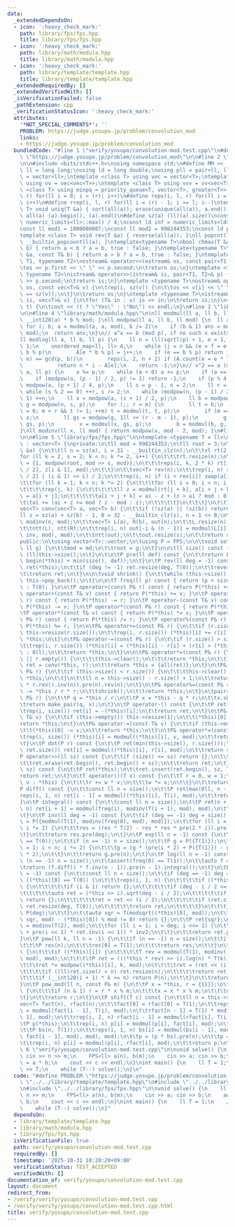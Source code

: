 ```yaml
---
data:
  _extendedDependsOn:
  - icon: ':heavy_check_mark:'
    path: library/fps/fps.hpp
    title: library/fps/fps.hpp
  - icon: ':heavy_check_mark:'
    path: library/math/modula.hpp
    title: library/math/modula.hpp
  - icon: ':heavy_check_mark:'
    path: library/template/template.hpp
    title: library/template/template.hpp
  _extendedRequiredBy: []
  _extendedVerifiedWith: []
  _isVerificationFailed: false
  _pathExtension: cpp
  _verificationStatusIcon: ':heavy_check_mark:'
  attributes:
    '*NOT_SPECIAL_COMMENTS*': ''
    PROBLEM: https://judge.yosupo.jp/problem/convolution_mod
    links:
    - https://judge.yosupo.jp/problem/convolution_mod
  bundledCode: "#line 1 \"verify/yosupo/convolution-mod.test.cpp\"\n#define PROBLEM\
    \ \"https://judge.yosupo.jp/problem/convolution_mod\"\n\n#line 2 \"library/template/template.hpp\"\
    \n\n#include <bits/stdc++.h>\nusing namespace std;\n#define MM << ' ' <<\nusing\
    \ ll = long long;\nusing ld = long double;\nusing pll = pair<ll, ll>;\nusing vl\
    \ = vector<ll>;\ntemplate <class T> using vec = vector<T>;\ntemplate <class T>\
    \ using vv = vec<vec<T>>;\ntemplate <class T> using vvv = vv<vec<T>>;\ntemplate\
    \ <class T> using minpq = priority_queue<T, vector<T>, greater<T>>;\n#define rep(i,\
    \ r) for(ll i = 0; i < (r); i++)\n#define reps(i, l, r) for(ll i = (l); i < (r);\
    \ i++)\n#define rrep(i, l, r) for(ll i = (r) - 1; i >= l; i--)\ntemplate <class\
    \ T> void uniq(T &a) { sort(all(a)); erase(unique(all(a)), a.end()); }\n#define\
    \ all(a) (a).begin(), (a).end()\n#define sz(a) (ll)(a).size()\nconst ll INF =\
    \ numeric_limits<ll>::max() / 4;\nconst ld inf = numeric_limits<ld>::max() / 2;\n\
    const ll mod1 = 1000000007;\nconst ll mod2 = 998244353;\nconst ld pi = 3.141592653589793238;\n\
    template <class T> void rev(T &a) { reverse(all(a)); }\nll popcnt(ll a) { return\
    \ __builtin_popcountll(a); }\ntemplate<typename T>\nbool chmax(T &a, const T&\
    \ b) { return a < b ? a = b, true : false; }\ntemplate<typename T>\nbool chmin(T\
    \ &a, const T& b) { return a > b ? a = b, true : false; }\ntemplate <typename\
    \ T1, typename T2>\nostream& operator<<(ostream& os, const pair<T1, T2>& p) {\n\
    \tos << p.first << \" \" << p.second;\n\treturn os;\n}\ntemplate <typename T1,\
    \ typename T2>\nistream& operator>>(istream& is, pair<T1, T2>& p) {\n\tis >> p.first\
    \ >> p.second;\n\treturn is;\n}\ntemplate <typename T>\nostream& operator<<(ostream&\
    \ os, const vec<T>& v) {\n\trep(i, sz(v)) {\n\t\tos << v[i] << \" \\n\"[i + 1\
    \ == sz(v)];\n\t}\n\treturn os;\n}\ntemplate <typename T>\nistream& operator>>(istream&\
    \ is, vec<T>& v) {\n\tfor (T& in : v) is >> in;\n\treturn is;\n}\nvoid yesno(bool\
    \ t) {\n\tcout << (t ? \"Yes\" : \"No\") << endl;\n}\n#line 2 \"library/math/modula.hpp\"\
    \n\n#line 4 \"library/math/modula.hpp\"\n\nll modmul(ll a, ll b, ll mod) { return\
    \ __int128(a) * b % mod; }\nll modpow(ll a, ll b, ll mod) {\n  ll ans = 1;\n \
    \ for (; b; a = modmul(a, a, mod), b /= 2)\n    if (b & 1) ans = modmul(ans, a,\
    \ mod);\n  return ans;\n}\n// a^x == b (mod p), if no such x exists than -1\n\
    ll modlog(ll a, ll b, ll p) {\n    ll n = (ll)sqrtl(p) + 1, e = 1, f = 1, j =\
    \ 1;\n    unordered_map<ll, ll> A;\n    while (j = n && (e = f = e * a % p) !=\
    \ b % p)\n        A[e * b % p] = j++;\n    if (e == b % p) return j;\n    if (gcd(p,\
    \ e) == gcd(p, b))\n        reps(i, 2, n + 2) if (A.count(e = e * f % p)) \n \
    \           return n * i - A[e];\n    return -1;\n}\n// x^2 == a (mod p)\nll modsqrt(ll\
    \ a, ll p) {\n    a %= p;\n    while (a < 0) a += p;\n    if (a == 0) return 0;\n\
    \    if (modpow(a, (p - 1) / 2, p) != 1) return -1;\n    if (p % 4 == 3) return\
    \ modpow(a, (p + 1) / 4, p);\n    ll s = p - 1, n = 2;\n    ll r = 0, m;\n   \
    \ while (s % 2 == 0) ++r, s /= 2;\n    while (modpow(n, (p - 1) / 2, p) != p -\
    \ 1) ++n;\n    ll x = modpow(a, (s + 1) / 2, p);\n    ll b = modpow(a, s, p),\
    \ g = modpow(n, s, p);\n    for (;; r = m) {\n        ll t = b;\n        for (m\
    \ = 0; m < r && t != 1; ++m) t = modmul(t, t, p);\n        if (m == 0) return\
    \ x;\n        ll gs = modpow(g, 1ll << (r - m - 1), p);\n        g = modmul(gs,\
    \ gs, p);\n        x = modmul(x, gs, p);\n        b = modmul(b, g, p);\n    }\n\
    }\nll modinv(ll x, ll mod) { return modpow(x, mod - 2, mod); }\n#line 2 \"library/fps/fps.hpp\"\
    \n\n#line 5 \"library/fps/fps.hpp\"\n\ntemplate <typename T = ll>\nstruct FPS\
    \ : vector<T> {\nprivate:\n\tll mod = 998244353;\n\tll root = 3;\n\tvoid ntt(vec<T>\
    \ &a) {\n\t\tll n = sz(a), L = 31 - __builtin_clz(n);\n\t\tvl rt(2, 1);\n\t\t\
    for (ll k = 2, s = 2; k < n; k *= 2, s++) {\n\t\t\trt.resize(n);\n\t\t\tll z[]\
    \ = {1, modpow(root, mod >> s, mod)};\n\t\t\treps(i, k, 2 * k) rt[i] = modmul(rt[i\
    \ / 2], z[i & 1], mod);\n\t\t}\n\t\tvec<T> rev(n);\n\t\trep(i, n) rev[i] = (rev[i\
    \ / 2] | (i & 1) << L) / 2;\n\t\trep(i, n) if (i < rev[i]) swap(a[i], a[rev[i]]);\n\
    \t\tfor (ll k = 1; k < n; k *= 2) {\n\t\t\tfor (ll i = 0; i < n; i += 2 * k) {\n\
    \t\t\t\trep(j, k) {\n\t\t\t\t\tll z = modmul(rt[j + k], a[i + j + k], mod), &ai\
    \ = a[i + j];\n\t\t\t\t\ta[i + j + k] = ai - z + (z > ai ? mod : 0ll);\n\t\t\t\
    \t\tai += (ai + z >= mod ? z - mod : z);\n\t\t\t\t}\n\t\t\t}\n\t\t}\n\t}\n\n\t\
    vec<T> conv(vec<T> a, vec<T> b) {\n\t\tif (!sz(a) || !sz(b)) return {};\n\t\t\
    ll s = sz(a) + sz(b) - 1, B = 32 - __builtin_clz(s), n = 1 << B;\n\t\tll inv =\
    \ modinv(n, mod);\n\t\tvec<T> L(a), R(b), out(n);\n\t\tL.resize(n), R.resize(n);\n\
    \t\tntt(L), ntt(R);\n\t\trep(i, n) out[-i & (n - 1)] = modmul(L[i], modmul(R[i],\
    \ inv, mod), mod);\n\t\tntt(out);\n\t\tout.resize(s);\n\t\treturn out;\n\t}\n\n\
    public:\n\tusing vector<T>::vector;\n\tusing P = FPS;\n\n\tvoid set_mod(ll md,\
    \ ll g) {\n\t\tmod = md;\n\t\troot = g;\n\t}\n\n\tll size() const {\n\t\treturn\
    \ (ll)this->size();\n\t}\n\t\n\tP pre(ll def) const {\n\t\treturn P(begin(*this),\
    \ begin(*this) + min(size(), def));\n\t}\n\tP rev(ll deg = -1) const {\n\t\tP\
    \ ret(*this);\n\t\tif (deg != -1) ret.resize(deg, T(0));\n\t\treverse(all(ret));\n\
    \t\treturn ret;\n\t}\n\n\tvoid shrink() {\n\t\twhile (this->size() && !this->back())\
    \ this->pop_back();\n\t}\n\n\tT freq(ll p) const { return (p < size()) ? (*this)[p]\
    \ : T(0); }\n\n\tP operator+(const P& r) const { return P(*this) += r; }\n\tP\
    \ operator+(const T& v) const { return P(*this) += v; }\n\tP operator-(const P&\
    \ r) const { return P(*this) -= r; }\n\tP operator-(const T& v) const { return\
    \ P(*this) -= v; }\n\tP operator*(const P& r) const { return P(*this) *= r; }\n\
    \tP operator*(const T& v) const { return P(*this) *= v; }\n\tP operator/(const\
    \ P& r) const { return P(*this) /= r; }\n\tP operator%(const P& r) const { return\
    \ P(*this) %= r; }\n\n\tP& operator+=(const P& r) {\n\t\tif (r.size() > size())\
    \ this->resize(r.size());\n\t\trep(i, r.size()) (*this)[i] += r[i];\n\t\treturn\
    \ *this;\n\t}\n\tP& operator-=(const P& r) {\n\t\tif (r.size() > size()) this->resize(r.size());\n\
    \t\trep(i, r.size()) (*this)[i] = (*this)[i] - r[i] + (r[i] > (*this)[i] ? mod\
    \ : 0ll);\n\t\treturn *this;\n\t}\n\n\tP& operator*=(const P& r) {\n\t\tif (this->empty()\
    \ || r.empty()) {\n\t\t\tthis->clear();\n\t\t\treturn *this;\n\t\t}\n\t\tauto\
    \ ret = conv(*this, r);\n\t\treturn *this = {all(ret)};\n\t}\n\tP& operator/=(const\
    \ P& r) {\n\t\tif (this->size() < r.size()) {\n\t\t\tthis->clear();\n\t\t\treturn\
    \ *this;\n\t\t}\n\t\tll n = this->size() - r.size() + 1;\n\t\treturn *this = (rev().pre(n)\
    \ * r.rev().inv(n)).pre(n).rev(n);\n\t}\n\tP& operator%=(const P& r) {\n\t\t*this\
    \ -= *this / r * r;\n\t\tshrink();\n\t\treturn *this;\n\t}\n\tpair<P, P> div_mod(const\
    \ P& r) {\n\t\tP q = *this / r;\n\t\tP x = *this - q * r;\n\t\tx.shrink();\n\t\
    \treturn make_pair(q, x);\n\t}\n\tP operator-() const {\n\t\tP ret(size());\n\t\
    \trep(i, size()) ret[i] = -(*this)[i];\n\t\treturn ret;\n\t}\n\tP& operator+=(const\
    \ T& v) {\n\t\tif (this->empty()) this->resize(1);\n\t\t(*this)[0] += v;\n\t\t\
    return *this;\n\t}\n\tP& operator-=(const T& v) {\n\t\tif (this->empty()) this->resize(1);\n\
    \t\t(*this)[0] -= v;\n\t\treturn *this;\n\t}\n\tP& operator*=(const T& v) {\n\t\
    \trep(i, size()) (*this)[i] = modmul((*this)[i], v, mod);\n\t\treturn *this;\n\
    \t}\n\tP dot(P r) const {\n\t\tP ret(min(this->size(), r.size()));\n\t\trep(i,\
    \ ret.size()) ret[i] = modmul((*this)[i], r[i], mod);\n\t\treturn ret;\n\t}\n\t\
    P operator>>(ll sz) const {\n\t\tif (size() <= sz) return {};\n\t\tP ret(*this);\n\
    \t\tret.erase(ret.begin(), ret.begin() + sz);\n\t\treturn ret;\n\t}\n\tP operator<<(ll\
    \ sz) const {\n\t\tP ret(*this);\n\t\tret.insert(ret.begin(), sz, T(0));\n\t\t\
    return ret;\n\t}\n\tT operator()(T x) const {\n\t\tT r = 0, w = 1;\n\t\tfor (auto&\
    \ v : *this) {\n\t\t\tr += w * v;\n\t\t\tw *= x;\n\t\t}\n\t\treturn r;\n\t}\n\t\
    P diff() const {\n\t\tconst ll n = size();\n\t\tP ret(max(0ll, n - 1));\n\t\t\
    reps(i, 1, n) ret[i - 1] = modmul((*this)[i], T(i), mod);\n\t\treturn ret;\n\t\
    }\n\tP integral() const {\n\t\tconst ll n = size();\n\t\tP ret(n + 1);\n\t\trep(i,\
    \ n) ret[i + 1] = modmul(freq(i), modinv(T(i + 1), mod), mod);\n\t\treturn ret;\n\
    \t}\n\tP inv(ll deg = -1) const {\n\t\tif (deg == -1) deg = size();\n\t\tP res\
    \ = P({modmul(T(1), modinv(freq(0), mod), mod)});\n\t\tfor (ll i = 1; i < deg;\
    \ i *= 2) {\n\t\t\tres = (res * T(2) - res * res * pre(2 * i)).pre(2 * i);\n\t\
    \t}\n\t\treturn res.pre(deg);\n\t}\n\tP exp(ll n = -1) const {\n\t\tassert(freq(0)\
    \ == T(0));\n\t\tif (n == -1) n = size();\n\t\tP g = P({T(1)});\n\t\tfor (ll i\
    \ = 1; i < n; i *= 2) {\n\t\t\tg = (g * (pre(i * 2) + P({T(1)}) - g.log(i * 2))).pre(i\
    \ * 2);\n\t\t}\n\t\treturn g.pre(n);\n\t}\n\tP log(ll n = -1) const {\n\t\tif\
    \ (n == -1) n = size();\n\t\tassert(freq(0) == T(1));\n\t\tauto f = pre(n);\n\t\
    \treturn (f.diff() * f.inv(n - 1)).pre(n - 1).integral();\n\t}\n\tP sqrt(ll deg\
    \ = -1) const {\n\t\tconst ll n = size();\n\t\tif (deg == -1) deg = n;\n\t\tif\
    \ ((*this)[0] == T(0)) {\n\t\t\treps(i, 1, n) {\n\t\t\t\tif ((*this)[i] != T(0))\
    \ {\n\t\t\t\t\tif (i & 1) return {};\n\t\t\t\t\tif (deg - i / 2 <= 0) break;\n\
    \t\t\t\t\tauto ret = (*this >> i).sqrt(deg - i / 2);\n\t\t\t\t\tif (ret.empty())\
    \ return {};\n\t\t\t\t\tret = ret << (i / 2);\n\t\t\t\t\tif (ret.size() < deg)\
    \ ret.resize(deg, T(0));\n\t\t\t\t\treturn ret;\n\t\t\t\t}\n\t\t\t}\n\t\t\treturn\
    \ P(deg);\n\t\t}\n\t\tauto sqr = T(modsqrt((*this)[0], mod));\n\t\tif (abs(modmul(sqr,\
    \ sqr, mod) - (*this)[0]) % mod != 0) return {};\n\t\tP ret{sqr};\n\t\tT inv2\
    \ = modinv(T(2), mod);\n\t\tfor (ll i = 1; i < deg; i <<= 1) {\n\t\t\tret = (ret\
    \ + pre(i << 1) * ret.inv(i << 1)) * inv2;\n\t\t}\n\t\treturn ret.pre(deg);\n\t\
    }\n\tP pow(ll k, ll n = -1) {\n\t\tif (n == -1) n = size();\n\t\tif (k == 0) {\n\
    \t\t\tP res(n);\n\t\t\tres[0] = T(1);\n\t\t\treturn res;\n\t\t}\n\t\trep(i, size())\
    \ {\n\t\t\tif ((*this)[i]) {\n\t\t\t\tT rev = modmul(T(1), modinv((*this)[i],\
    \ mod), mod);\n\t\t\t\tP ret = (((*this * rev) >> i).log(n) * T(k)).exp(n);\n\t\
    \t\t\tret *= modpow((*this)[i], k, mod);\n\t\t\t\tret = (ret << (i * k)).pre(n);\n\
    \t\t\t\tif ((ll)ret.size() < n) ret.resize(n);\n\t\t\t\treturn ret;\n\t\t\t}\n\
    \t\t\tif (__int128(i + 1) * k >= n) return P(n);\n\t\t}\n\t\treturn P(n);\n\t\
    }\n\tP pow_mod(ll n, const P& m) {\n\t\tP x = *this, r = {{1}};\n\t\twhile(n)\
    \ {\n\t\t\tif (n & 1) r = r * x % m;\n\t\t\tx = x * x % m;\n\t\t\tn >>= 1;\n\t\
    \t}\n\t\treturn r;\n\t}\n\tP shift(T c) const {\n\t\tll n = this->size();\n\t\t\
    vec<T> fact(n), rfact(n);\n\t\tfact[0] = rfact[0] = T(1);\n\t\treps(i, 1, n) fact[i]\
    \ = modmul(fact[i - 1], T(i), mod);\n\t\trfact[n - 1] = T(1) * modinv(fact[n -\
    \ 1], mod);\n\t\trrep(i, 2, n) rfact[i - 1] = modmul(rfact[i], T(i), mod);\n\t\
    \tP p(*this);\n\t\trep(i, n) p[i] = modmul(p[i], fact[i], mod);\n\t\tp = p.rev();\n\
    \t\tP bs(n, T(1));\n\t\treps(i, 1, n) bs[i] = modmul(bs[i - 1], modmul(c, modmul(rfact[i],\
    \ fact[i - 1], mod), mod), mod);\n\t\tp = (p * bs).pre(n);\n\t\tp = p.rev();\n\
    \t\trep(i, n) p[i] = modmul(p[i], rfact[i], mod);\n\t\treturn p;\n\t}\n};\n#line\
    \ 6 \"verify/yosupo/convolution-mod.test.cpp\"\n\nvoid solve() {\n    ll n, m;\
    \ cin >> n >> m;\n    FPS<ll> a(n), b(m);\n    cin >> a; cin >> b;\n    auto c\
    \ = a * b;\n    cout << c << endl;\n}\nint main() {\n    ll T = 1;\n    // cin\
    \ >> T;\n    while (T--) solve();\n}\n"
  code: "#define PROBLEM \"https://judge.yosupo.jp/problem/convolution_mod\"\n\n#include\
    \ \"../../library/template/template.hpp\"\n#include \"../../library/math/modula.hpp\"\
    \n#include \"../../library/fps/fps.hpp\"\n\nvoid solve() {\n    ll n, m; cin >>\
    \ n >> m;\n    FPS<ll> a(n), b(m);\n    cin >> a; cin >> b;\n    auto c = a *\
    \ b;\n    cout << c << endl;\n}\nint main() {\n    ll T = 1;\n    // cin >> T;\n\
    \    while (T--) solve();\n}"
  dependsOn:
  - library/template/template.hpp
  - library/math/modula.hpp
  - library/fps/fps.hpp
  isVerificationFile: true
  path: verify/yosupo/convolution-mod.test.cpp
  requiredBy: []
  timestamp: '2025-10-31 18:20:20+09:00'
  verificationStatus: TEST_ACCEPTED
  verifiedWith: []
documentation_of: verify/yosupo/convolution-mod.test.cpp
layout: document
redirect_from:
- /verify/verify/yosupo/convolution-mod.test.cpp
- /verify/verify/yosupo/convolution-mod.test.cpp.html
title: verify/yosupo/convolution-mod.test.cpp
---
```

